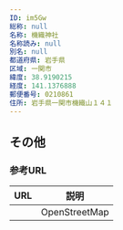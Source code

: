 ```yaml
---
ID: im5Gw
総称: null
名称: 機織神社
名称読み: null
別名: null
都道府県: 岩手県
区域: 一関市
緯度: 38.9190215
経度: 141.1376888
郵便番号: 0210861
住所: 岩手県一関市機織山１４１
---
```


## その他

### 参考URL

| URL | 説明          |
| --- | ------------- |
|     | OpenStreetMap |
